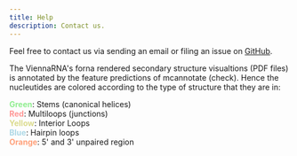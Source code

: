 ```yaml
---
title: Help
description: Contact us.
---
```

  
  
  
  
Feel free to contact us via sending an email or filing an issue on [GitHub](https://github.com/Benjamin-Lee/viroiddb).


The ViennaRNA's forna rendered secondary structure visualtions (PDF files) is annotated by the feature predictions of mcannotate (check). Hence the nucleutides are colored according to the type of structure that they are in:

**<font color="lightgreen">Green</font>**: Stems (canonical helices)  
**<font color="#ff9896">Red</font>**: Multiloops (junctions)  
**<font color="#dbdb8d">Yellow</font>**: Interior Loops  
**<font color="lightblue">Blue</font>**: Hairpin loops  
**<font color="lightsalmon">Orange</font>**: 5' and 3' unpaired region
